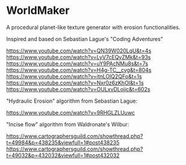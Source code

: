 # WorldMaker
A procedural planet-like texture generator with erosion functionalities. 

Inspired and based on Sebastian Lague's "Coding Adventures"

https://www.youtube.com/watch?v=QN39W020LqU&t=4s  
https://www.youtube.com/watch?v=LyV7cEQyZMk&t=93s  
https://www.youtube.com/watch?v=uY9PAcNMu8s&t=7s  
https://www.youtube.com/watch?v=H4g-TC__cvg&t=804s  
https://www.youtube.com/watch?v=itnLOlQ2QFo&t=1s  
https://www.youtube.com/watch?v=Nxr0z6zKhOI&t=1s  
https://www.youtube.com/watch?v=OULxvDLojic&t=602s  

"Hydraulic Erosion" algorithm from Sebastian Lague:

https://www.youtube.com/watch?v=9RHGLZLUuwc

"Incise flow" algorithm from Waldronate's Wilbur:

https://www.cartographersguild.com/showthread.php?t=49984&p=438235&viewfull=1#post438235
https://www.cartographersguild.com/showthread.php?t=49032&p=432032&viewfull=1#post432032
